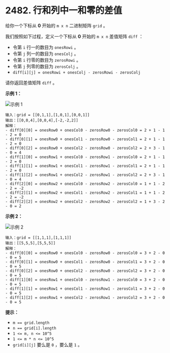 # 2482. 行和列中一和零的差值

给你一个下标从 **0** 开始的 `m x n` 二进制矩阵 `grid` 。

我们按照如下过程，定义一个下标从 **0** 开始的 `m x n` 差值矩阵 `diff` ：

- 令第 `i` 行一的数目为 `onesRowi` 。
- 令第 `j` 列一的数目为 `onesColj` 。
- 令第 `i` 行零的数目为 `zerosRowi` 。
- 令第 `j` 列零的数目为 `zerosColj` 。
- `diff[i][j] = onesRowi + onesColj - zerosRowi - zerosColj`

请你返回差值矩阵 `diff` 。

**示例 1：**

![示例 1](https://assets.leetcode.com/uploads/2022/11/06/image-20221106171729-5.png)

```()
输入：grid = [[0,1,1],[1,0,1],[0,0,1]]
输出：[[0,0,4],[0,0,4],[-2,-2,2]]
解释：
- diff[0][0] = onesRow0 + onesCol0 - zerosRow0 - zerosCol0 = 2 + 1 - 1 - 2 = 0 
- diff[0][1] = onesRow0 + onesCol1 - zerosRow0 - zerosCol1 = 2 + 1 - 1 - 2 = 0 
- diff[0][2] = onesRow0 + onesCol2 - zerosRow0 - zerosCol2 = 2 + 3 - 1 - 0 = 4 
- diff[1][0] = onesRow1 + onesCol0 - zerosRow1 - zerosCol0 = 2 + 1 - 1 - 2 = 0 
- diff[1][1] = onesRow1 + onesCol1 - zerosRow1 - zerosCol1 = 2 + 1 - 1 - 2 = 0 
- diff[1][2] = onesRow1 + onesCol2 - zerosRow1 - zerosCol2 = 2 + 3 - 1 - 0 = 4 
- diff[2][0] = onesRow2 + onesCol0 - zerosRow2 - zerosCol0 = 1 + 1 - 2 - 2 = -2
- diff[2][1] = onesRow2 + onesCol1 - zerosRow2 - zerosCol1 = 1 + 1 - 2 - 2 = -2
- diff[2][2] = onesRow2 + onesCol2 - zerosRow2 - zerosCol2 = 1 + 3 - 2 - 0 = 2
```

**示例 2：**

![示例 2](https://assets.leetcode.com/uploads/2022/11/06/image-20221106171747-6.png)

```()
输入：grid = [[1,1,1],[1,1,1]]
输出：[[5,5,5],[5,5,5]]
解释：
- diff[0][0] = onesRow0 + onesCol0 - zerosRow0 - zerosCol0 = 3 + 2 - 0 - 0 = 5
- diff[0][1] = onesRow0 + onesCol1 - zerosRow0 - zerosCol1 = 3 + 2 - 0 - 0 = 5
- diff[0][2] = onesRow0 + onesCol2 - zerosRow0 - zerosCol2 = 3 + 2 - 0 - 0 = 5
- diff[1][0] = onesRow1 + onesCol0 - zerosRow1 - zerosCol0 = 3 + 2 - 0 - 0 = 5
- diff[1][1] = onesRow1 + onesCol1 - zerosRow1 - zerosCol1 = 3 + 2 - 0 - 0 = 5
- diff[1][2] = onesRow1 + onesCol2 - zerosRow1 - zerosCol2 = 3 + 2 - 0 - 0 = 5
```

**提示：**

- `m == grid.length`
- `n == grid[i].length`
- `1 <= m, n <= 10^5`
- `1 <= m * n <= 10^5`
- `grid[i][j]` 要么是 `0` ，要么是 `1` 。
